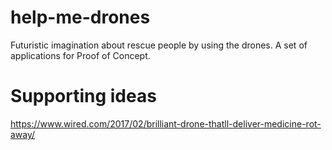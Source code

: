 # help-me-drones
Futuristic imagination about rescue people by using the drones. A set of applications for Proof of Concept.


# Supporting ideas
https://www.wired.com/2017/02/brilliant-drone-thatll-deliver-medicine-rot-away/
